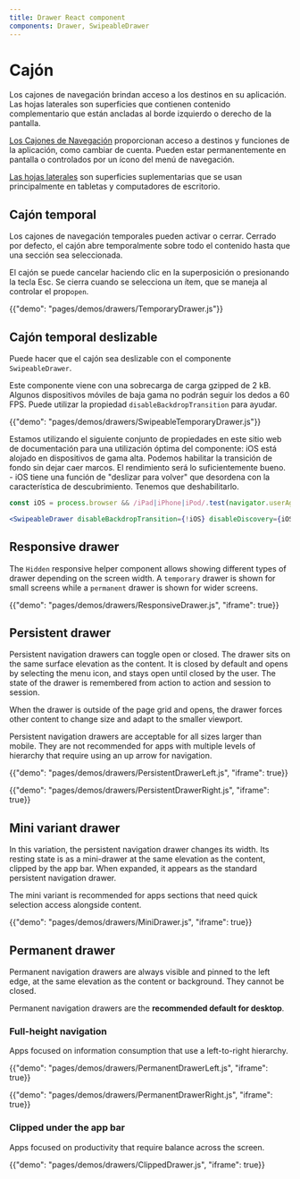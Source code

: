 ```yaml
---
title: Drawer React component
components: Drawer, SwipeableDrawer
---
```

# Cajón

<p class="description">Los cajones de navegación brindan acceso a los destinos en su aplicación. Las hojas laterales son superficies que contienen contenido complementario que están ancladas al borde izquierdo o derecho de la pantalla.</p>

[Los Cajones de Navegación](https://material.io/design/components/navigation-drawer.html) proporcionan acceso a destinos y funciones de la aplicación, como cambiar de cuenta. Pueden estar permanentemente en pantalla o controlados por un ícono del menú de navegación.

[Las hojas laterales](https://material.io/design/components/sheets-side.html) son superficies suplementarias que se usan principalmente en tabletas y computadores de escritorio.

## Cajón temporal

Los cajones de navegación temporales pueden activar o cerrar. Cerrado por defecto, el cajón abre temporalmente sobre todo el contenido hasta que una sección sea seleccionada.

El cajón se puede cancelar haciendo clic en la superposición o presionando la tecla Esc. Se cierra cuando se selecciona un ítem, que se maneja al controlar el prop`open`.

{{"demo": "pages/demos/drawers/TemporaryDrawer.js"}}

## Cajón temporal deslizable

Puede hacer que el cajón sea deslizable con el componente `SwipeableDrawer`.

Este componente viene con una sobrecarga de carga gzipped de 2 kB. Algunos dispositivos móviles de baja gama no podrán seguir los dedos a 60 FPS. Puede utilizar la propiedad `disableBackdropTransition` para ayudar.

{{"demo": "pages/demos/drawers/SwipeableTemporaryDrawer.js"}}

Estamos utilizando el siguiente conjunto de propiedades en este sitio web de documentación para una utilización óptima del componente: iOS está alojado en dispositivos de gama alta. Podemos habilitar la transición de fondo sin dejar caer marcos. El rendimiento será lo suficientemente bueno. - iOS tiene una función de "deslizar para volver" que desordena con la característica de descubrimiento. Tenemos que deshabilitarlo.

```jsx
const iOS = process.browser && /iPad|iPhone|iPod/.test(navigator.userAgent);

<SwipeableDrawer disableBackdropTransition={!iOS} disableDiscovery={iOS} />
```

## Responsive drawer

The `Hidden` responsive helper component allows showing different types of drawer depending on the screen width. A `temporary` drawer is shown for small screens while a `permanent` drawer is shown for wider screens.

{{"demo": "pages/demos/drawers/ResponsiveDrawer.js", "iframe": true}}

## Persistent drawer

Persistent navigation drawers can toggle open or closed. The drawer sits on the same surface elevation as the content. It is closed by default and opens by selecting the menu icon, and stays open until closed by the user. The state of the drawer is remembered from action to action and session to session.

When the drawer is outside of the page grid and opens, the drawer forces other content to change size and adapt to the smaller viewport.

Persistent navigation drawers are acceptable for all sizes larger than mobile. They are not recommended for apps with multiple levels of hierarchy that require using an up arrow for navigation.

{{"demo": "pages/demos/drawers/PersistentDrawerLeft.js", "iframe": true}}

{{"demo": "pages/demos/drawers/PersistentDrawerRight.js", "iframe": true}}

## Mini variant drawer

In this variation, the persistent navigation drawer changes its width. Its resting state is as a mini-drawer at the same elevation as the content, clipped by the app bar. When expanded, it appears as the standard persistent navigation drawer.

The mini variant is recommended for apps sections that need quick selection access alongside content.

{{"demo": "pages/demos/drawers/MiniDrawer.js", "iframe": true}}

## Permanent drawer

Permanent navigation drawers are always visible and pinned to the left edge, at the same elevation as the content or background. They cannot be closed.

Permanent navigation drawers are the **recommended default for desktop**.

### Full-height navigation

Apps focused on information consumption that use a left-to-right hierarchy.

{{"demo": "pages/demos/drawers/PermanentDrawerLeft.js", "iframe": true}}

{{"demo": "pages/demos/drawers/PermanentDrawerRight.js", "iframe": true}}

### Clipped under the app bar

Apps focused on productivity that require balance across the screen.

{{"demo": "pages/demos/drawers/ClippedDrawer.js", "iframe": true}}